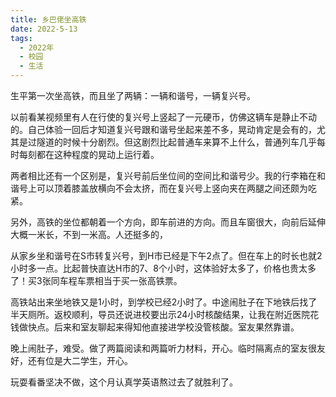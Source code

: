 ```yaml
---
title: 乡巴佬坐高铁
date: 2022-5-13
tags:
  - 2022年
  - 校园
  - 生活
---
```


生平第一次坐高铁，而且坐了两辆：一辆和谐号，一辆复兴号。

以前看某视频里有人在行使的复兴号上竖起了一元硬币，仿佛这辆车是静止不动的。自己体验一回后才知道复兴号跟和谐号坐起来差不多，晃动肯定是会有的，尤其是过隧道的时候十分剧烈。但这剧烈比起普通车来算不上什么，普通列车几乎每时每刻都在这种程度的晃动上运行着。

两者相比还有一个区别是，复兴号前后坐位间的空间比和谐号少。我的行李箱在和谐号上可以顶着膝盖放横向不会太挤，而在复兴号上竖向夹在两腿之间还颇为吃紧。

另外，高铁的坐位都朝着一个方向，即车前进的方向。而且车窗很大，向前后延伸大概一米长，不到一米高。人还挺多的，

从家乡坐和谐号在S市转复兴号，到H市已经是下午2点了。但在车上的时长也就2小时多一点。比起普快直达H市的7、8个小时，这体验好太多了，价格也贵太多了！买3张同车程车票相当于买一张高铁票。

高铁站出来坐地铁又是1小时，到学校已经2小时了。中途闹肚子在下地铁后找了半天厕所。返校顺利，导员还说进校要出示24小时核酸结果，让我在附近医院花钱做快点。后来和室友聊起来得知他直接进学校没管核酸。室友果然靠谱。

晚上闹肚子，难受。做了两篇阅读和两篇听力材料，开心。临时隔离点的室友很友好，还有位是大二学生，开心。

玩耍看番坚决不做，这个月认真学英语熬过去了就胜利了。
